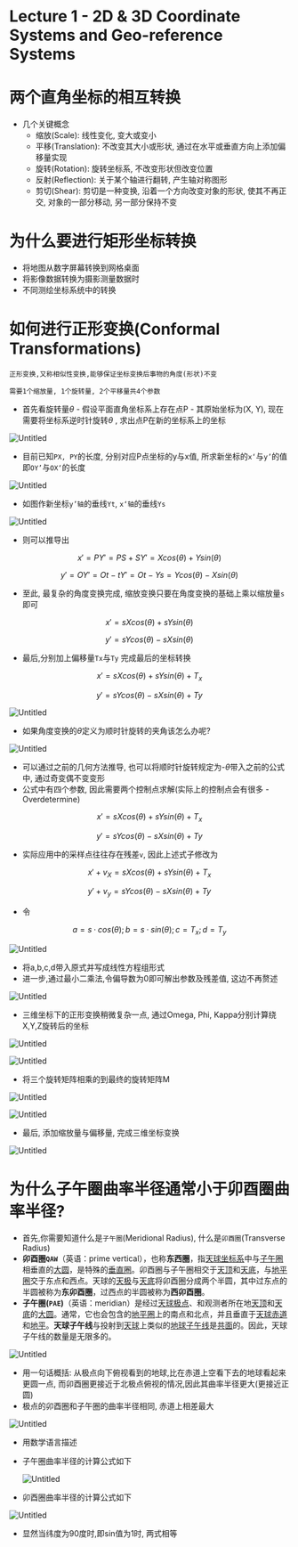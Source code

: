 # Lecture 1 - 2D & 3D Coordinate Systems and Geo-reference Systems

# 两个直角坐标的相互转换

- 几个关键概念
    - 缩放(Scale): 线性变化, 变大或变小
    - 平移(Translation): 不改变其大小或形状, 通过在水平或垂直方向上添加偏移量实现
    - 旋转(Rotation): 旋转坐标系, 不改变形状但改变位置
    - 反射(Reflection): 关于某个轴进行翻转, 产生轴对称图形
    - 剪切(Shear): 剪切是一种变换, 沿着一个方向改变对象的形状, 使其不再正交, 对象的一部分移动, 另一部分保持不变

# 为什么要进行矩形坐标转换

- 将地图从数字屏幕转换到网格桌面
- 将影像数据转换为摄影测量数据时
- 不同测绘坐标系统中的转换

# 如何进行正形变换(Conformal Transformations)

`正形变换,又称相似性变换,能够保证坐标变换后事物的角度(形状)不变`

`需要1个缩放量, 1个旋转量, 2个平移量共4个参数`

- 首先看旋转量$\theta$ - 假设平面直角坐标系上存在点P - 其原始坐标为(X, Y), 现在需要将坐标系逆时针旋转$\theta$ , 求出点P在新的坐标系上的坐标

![Untitled](Lecture%201%20-%202D%20&%203D%20Coordinate%20Systems%20and%20Geo-ref%20d69add10cf97482caa5bbbfa0244004a/Untitled.png)

- 目前已知`PX, PY`的长度, 分别对应P点坐标的y与x值, 所求新坐标的`x‘`与`y’`的值即`OY’`与`OX‘`的长度

![Untitled](Lecture%201%20-%202D%20&%203D%20Coordinate%20Systems%20and%20Geo-ref%20d69add10cf97482caa5bbbfa0244004a/Untitled%201.png)

- 如图作新坐标`y’轴`的垂线`Yt`, `x‘轴`的垂线`Ys`

![Untitled](Lecture%201%20-%202D%20&%203D%20Coordinate%20Systems%20and%20Geo-ref%20d69add10cf97482caa5bbbfa0244004a/Untitled%202.png)

- 则可以推导出

$$
x' = PY' = PS + SY' = Xcos(\theta) + Ysin(\theta)
$$

$$
y' = OY' = Ot - tY' = Ot - Ys = Ycos(\theta) - Xsin(\theta)
$$

- 至此, 最复杂的角度变换完成, 缩放变换只要在角度变换的基础上乘以缩放量`s`即可

$$
x' = sXcos(\theta) + sYsin(\theta)
$$

$$
y' = sYcos(\theta) - sXsin(\theta)
$$

- 最后,分别加上偏移量`Tx`与`Ty` 完成最后的坐标转换

$$
x' = sXcos(\theta) + sYsin(\theta) + T_x
$$

$$
y' = sYcos(\theta) - sXsin(\theta) + Ty
$$

![Untitled](Lecture%201%20-%202D%20&%203D%20Coordinate%20Systems%20and%20Geo-ref%20d69add10cf97482caa5bbbfa0244004a/Untitled%203.png)

- 如果角度变换的$\theta$定义为顺时针旋转的夹角该怎么办呢?

![Untitled](Lecture%201%20-%202D%20&%203D%20Coordinate%20Systems%20and%20Geo-ref%20d69add10cf97482caa5bbbfa0244004a/Untitled%204.png)

- 可以通过之前的几何方法推导, 也可以将顺时针旋转规定为-$\theta$带入之前的公式中, 通过奇变偶不变变形
- 公式中有四个参数, 因此需要两个控制点求解(实际上的控制点会有很多 - Overdetermine)

$$
x' = sXcos(\theta) + sYsin(\theta) + T_x
$$

$$
y' = sYcos(\theta) - sXsin(\theta) + Ty
$$

- 实际应用中的采样点往往存在残差`v`, 因此上述式子修改为

$$
x' + v_{X} = sXcos(\theta) + sYsin(\theta) + T_x
$$

$$
y' + v_{y}= sYcos(\theta) - sXsin(\theta) + Ty
$$

- 令

$$
a = s·cos(\theta); b=s·sin(\theta);c=T_x;d=T_y
$$

![Untitled](Lecture%201%20-%202D%20&%203D%20Coordinate%20Systems%20and%20Geo-ref%20d69add10cf97482caa5bbbfa0244004a/Untitled%205.png)

- 将a,b,c,d带入原式并写成线性方程组形式
- 进一步,通过最小二乘法,令偏导数为0即可解出参数及残差值, 这边不再赘述

![Untitled](Lecture%201%20-%202D%20&%203D%20Coordinate%20Systems%20and%20Geo-ref%20d69add10cf97482caa5bbbfa0244004a/Untitled%206.png)

- 三维坐标下的正形变换稍微复杂一点, 通过Omega, Phi, Kappa分别计算绕X,Y,Z旋转后的坐标

![Untitled](Lecture%201%20-%202D%20&%203D%20Coordinate%20Systems%20and%20Geo-ref%20d69add10cf97482caa5bbbfa0244004a/Untitled%207.png)

![Untitled](Lecture%201%20-%202D%20&%203D%20Coordinate%20Systems%20and%20Geo-ref%20d69add10cf97482caa5bbbfa0244004a/Untitled%208.png)

- 将三个旋转矩阵相乘的到最终的旋转矩阵M

![Untitled](Lecture%201%20-%202D%20&%203D%20Coordinate%20Systems%20and%20Geo-ref%20d69add10cf97482caa5bbbfa0244004a/Untitled%209.png)

![Untitled](Lecture%201%20-%202D%20&%203D%20Coordinate%20Systems%20and%20Geo-ref%20d69add10cf97482caa5bbbfa0244004a/Untitled%2010.png)

- 最后, 添加缩放量与偏移量, 完成三维坐标变换

![Untitled](Lecture%201%20-%202D%20&%203D%20Coordinate%20Systems%20and%20Geo-ref%20d69add10cf97482caa5bbbfa0244004a/Untitled%2011.png)

# 为什么子午圈曲率半径通常小于卯酉圈曲率半径?

- 首先,你需要知道什么是`子午圈`(Meridional Radius), 什么是`卯酉圈`(Transverse Radius)
- **卯酉圈`QAW`**（英语：prime vertical），也称**东西圈**，指[天球坐标系](https://zh.wikipedia.org/wiki/%E5%A4%A9%E7%90%83%E5%9D%90%E6%A0%87%E7%B3%BB)中与[子午圈](https://zh.wikipedia.org/wiki/%E5%AD%90%E5%8D%88%E5%9C%88)相垂直的[大圆](https://zh.wikipedia.org/wiki/%E5%A4%A7%E5%9C%86)，是特殊的[垂直圈](https://zh.wikipedia.org/wiki/%E5%9E%82%E7%9B%B4%E5%9C%88)。卯酉圈与子午圈相交于[天顶](https://zh.wikipedia.org/wiki/%E5%A4%A9%E9%A0%82)和[天底](https://zh.wikipedia.org/wiki/%E5%A4%A9%E5%BA%95)，与[地平圈](https://zh.wikipedia.org/wiki/%E5%9C%B0%E5%B9%B3%E5%9C%88)交于东点和西点。天球的[天极](https://zh.wikipedia.org/wiki/%E5%A4%A9%E6%A5%B5)与[天底](https://zh.wikipedia.org/wiki/%E5%A4%A9%E5%BA%95)将卯酉圈分成两个半圆，其中过东点的半圆被称为**东卯酉圈**，过西点的半圆被称为**西卯酉圈**。
- **子午圈(`PAE`)**（英语：meridian）是经过[天球极点](https://zh.wikipedia.org/wiki/%E5%A4%A9%E6%A5%B5)、和观测者所在地[天顶](https://zh.wikipedia.org/wiki/%E5%A4%A9%E9%A0%82)和[天底](https://zh.wikipedia.org/wiki/%E5%A4%A9%E5%BA%95)的[大圆](https://zh.wikipedia.org/wiki/%E5%A4%A7%E5%9C%93)。通常，它也会包含的[地平圈](https://zh.wikipedia.org/wiki/%E5%9C%B0%E5%B9%B3%E7%B7%9A)上的南点和北点，并且垂直于[天球赤道](https://zh.wikipedia.org/wiki/%E5%A4%A9%E7%90%83%E8%B5%A4%E9%81%93)和[地平](https://zh.wikipedia.org/wiki/%E5%9C%B0%E5%B9%B3%E5%9D%90%E6%A8%99%E7%B3%BB)。**天球子午线**与投射到[天球](https://zh.wikipedia.org/wiki/%E5%A4%A9%E7%90%83)上类似的[地球子午线](https://zh.wikipedia.org/wiki/%E7%B6%93%E7%B7%9A)是[共面](https://zh.wikipedia.org/wiki/%E5%85%B1%E9%9D%A2)的。因此，天球子午线的数量是无限多的。

![Untitled](Lecture%201%20-%202D%20&%203D%20Coordinate%20Systems%20and%20Geo-ref%20d69add10cf97482caa5bbbfa0244004a/Untitled%2012.png)

- 用一句话概括: 从极点向下俯视看到的地球,比在赤道上空看下去的地球看起来更圆一点, 而卯酉圈更接近于北极点俯视的情况,因此其曲率半径更大(更接近正圆)
- 极点的卯酉圈和子午圈的曲率半径相同, 赤道上相差最大

![Untitled](Lecture%201%20-%202D%20&%203D%20Coordinate%20Systems%20and%20Geo-ref%20d69add10cf97482caa5bbbfa0244004a/Untitled%2013.png)

- 用数学语言描述
- 子午圈曲率半径的计算公式如下
    
    ![Untitled](Lecture%201%20-%202D%20&%203D%20Coordinate%20Systems%20and%20Geo-ref%20d69add10cf97482caa5bbbfa0244004a/Untitled%2014.png)
    
- 卯酉圈曲率半径的计算公式如下

![Untitled](Lecture%201%20-%202D%20&%203D%20Coordinate%20Systems%20and%20Geo-ref%20d69add10cf97482caa5bbbfa0244004a/Untitled%2015.png)

- 显然当纬度为90度时,即sin值为1时, 两式相等